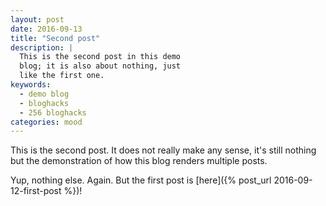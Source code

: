 ```yaml
---
layout: post
date: 2016-09-13
title: "Second post"
description: |
  This is the second post in this demo
  blog; it is also about nothing, just
  like the first one.
keywords:
  - demo blog
  - bloghacks
  - 256 bloghacks
categories: mood
---
```


This is the second post. It does not really make
any sense, it's still nothing but the demonstration of how 
this blog renders multiple posts.

<!--more-->

Yup, nothing else. Again.
But the first post is [here]({% post_url 2016-09-12-first-post %})!
